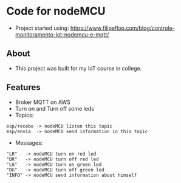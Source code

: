 # Code for nodeMCU
- Project started using: https://www.filipeflop.com/blog/controle-monitoramento-iot-nodemcu-e-mqtt/

## About
- This project was built for my IoT course in college.

## Features
- Broker MQTT on AWS
- Turn on and Turn off some leds
- Topics:
```
esp/recebe -> nodeMCU listen this topic
esp/envia  -> nodeMCU send information in this topic
```     
- Messages:
```
"LR"   -> nodeMCU turn on red led
"DR"   -> nodeMCU turn off red led
"LG"   -> nodeMCU turn on green led
"DG"   -> nodeMCU turn off green led
"INFO" -> nodeMCU send information about himself
```
